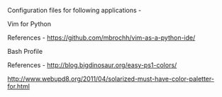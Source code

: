 Configuration files for following applications -

Vim for Python

References - https://github.com/mbrochh/vim-as-a-python-ide/

Bash Profile

References - http://blog.bigdinosaur.org/easy-ps1-colors/

http://www.webupd8.org/2011/04/solarized-must-have-color-paletter-for.html
